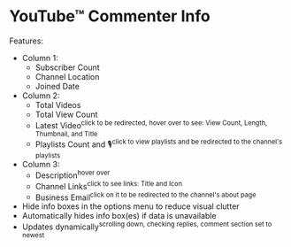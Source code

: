 # YouTube™ Commenter Info

Features:
- Column 1:
  - Subscriber Count
  - Channel Location
  - Joined Date
- Column 2:
  - Total Videos
  - Total View Count
  - Latest Video<sup>click to be redirected, hover over to see: View Count, Length, Thumbnail, and Title</sup>
  - Playlists Count and 🎙<sup>click to view playlists and be redirected to the channel's playlists</sup>
- Column 3:
  - Description<sup>hover over</sup>
  - Channel Links<sup>click to see links: Title and Icon</sup>
  - Business Email<sup>click on it to be redirected to the channel's about page</sup>
- Hide info boxes in the options menu to reduce visual clutter
- Automatically hides info box(es) if data is unavailable
- Updates dynamically<sup>scrolling down, checking replies, comment section set to newest</sup>
